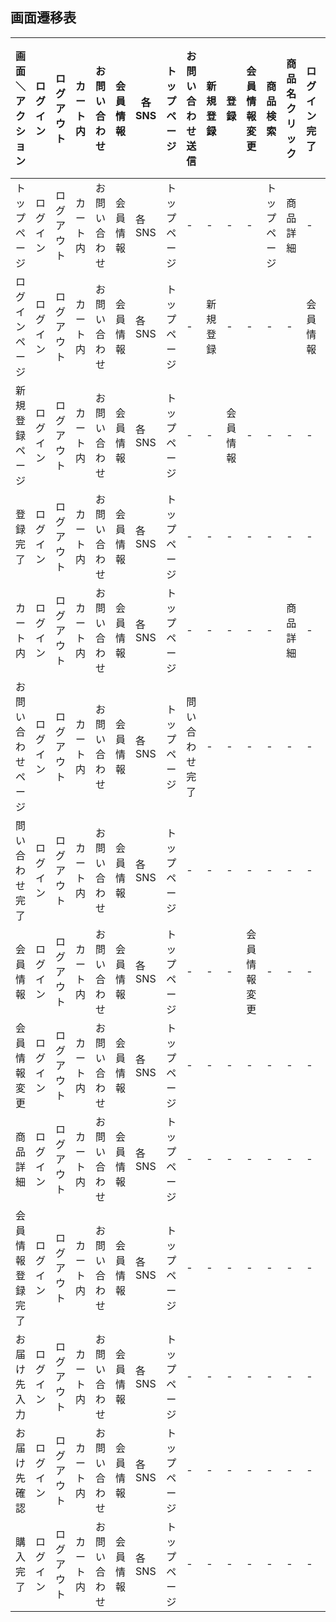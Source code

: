 ## 画面遷移表
|画面＼アクション|ログイン|ログアウト|カート内|お問い合わせ|会員情報|各SNS|トップページ|お問い合わせ送信|新規登録|登録|会員情報変更|商品検索|商品名クリック|ログイン完了|注文|お届け先確定|修正する|メールのurl|ご利用はこちらから|カートへ追加|
|------------|------|------|------|----------|------|-----|---------|------------|-------|---|----------|-------|----------|---------|---|----------|------|-----------|-------------|---------|
|トップページ|ログイン|ログアウト|カート内|お問い合わせ|会員情報|各SNS|トップページ|-|-|-|-|トップページ|商品詳細|-|-|-|||||
|ログインページ|ログイン|ログアウト|カート内|お問い合わせ|会員情報|各SNS|トップページ|-|新規登録|-|-|-|-|会員情報|-|-|||||
|新規登録ページ|ログイン|ログアウト|カート内|お問い合わせ|会員情報|各SNS|トップページ|-|-|会員情報|-|-|-|-|-|-|||||
|登録完了|ログイン|ログアウト|カート内|お問い合わせ|会員情報|各SNS|トップページ|-|-|-|-|-|-|-|-|-|||||
|カート内|ログイン|ログアウト|カート内|お問い合わせ|会員情報|各SNS|トップページ|-|-|-|-|-|商品詳細|-|お届け先入力|-|||||
|お問い合わせページ|ログイン|ログアウト|カート内|お問い合わせ|会員情報|各SNS|トップページ|問い合わせ完了|-|-|-|-|-|-|-|-|||||
|問い合わせ完了|ログイン|ログアウト|カート内|お問い合わせ|会員情報|各SNS|トップページ|-|-|-|-|-|-|-|-|-|||||
|会員情報|ログイン|ログアウト|カート内|お問い合わせ|会員情報|各SNS|トップページ|-|-|-|会員情報変更|-|-|-|-|-|||||
|会員情報変更|ログイン|ログアウト|カート内|お問い合わせ|会員情報|各SNS|トップページ|-|-|-|-|-|-|-|-|-|||||
|商品詳細|ログイン|ログアウト|カート内|お問い合わせ|会員情報|各SNS|トップページ|-|-|-|-|-|-|-|-|-|||||
|会員情報登録完了|ログイン|ログアウト|カート内|お問い合わせ|会員情報|各SNS|トップページ|-|-|-|-|-|-|-|-|-|||||
|お届け先入力|ログイン|ログアウト|カート内|お問い合わせ|会員情報|各SNS|トップページ|-|-|-|-|-|-|-|-|-|お届け先確認||||
|お届け先確認|ログイン|ログアウト|カート内|お問い合わせ|会員情報|各SNS|トップページ|-|-|-|-|-|-|-|-|-|-||||
|購入完了|ログイン|ログアウト|カート内|お問い合わせ|会員情報|各SNS|トップページ|-|-|-|-|-|-|-|-|-|-|-|||

